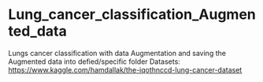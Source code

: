 # Lung_cancer_classification_Augmented_data
Lungs cancer classification with data Augmentation and saving the Augmented data into defied/specific folder
Datasets: https://www.kaggle.com/hamdallak/the-iqothnccd-lung-cancer-dataset
